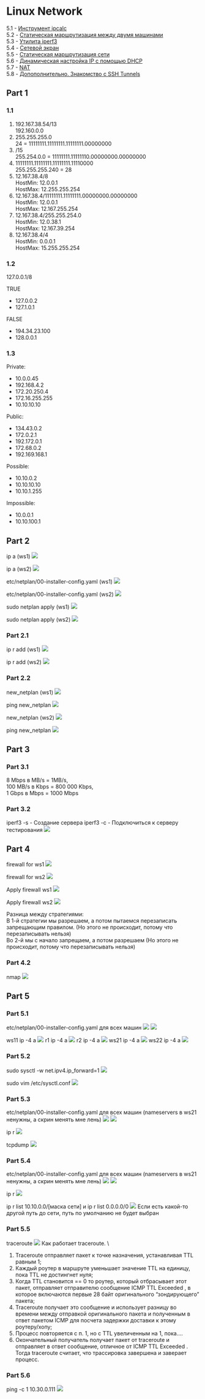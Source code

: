 # Linux Network

5.1 - [Инструмент ipcalc](#part-1) \
5.2 - [Статическая маршрутизация между двумя машинами](#part-2) \
5.3 - [Утилита iperf3](#part-3) \
5.4 - [Сетевой экран](#part-4) \
5.5 - [Статическая маршрутизация сети](#part-5) \
5.6 - [Динамическая настройка IP с помощью DHCP](#part-6) \
5.7 - [NAT](#part-7-nat) \
5.8 - [Допополнительно. Знакомство с SSH Tunnels](#part-8)


## Part 1

### 1.1
1) 192.167.38.54/13 <br/>
192.160.0.0 <br/>
2) 255.255.255.0<br/>
24 = 11111111.11111111.11111111.00000000<br/>
3) /15<br/>
255.254.0.0 = 11111111.11111110.00000000.00000000
4) 11111111.11111111.11111111.11110000<br/>
 255.255.255.240 = 28
5) 12.167.38.4/8<br/>
HostMin:   12.0.0.1<br/>
HostMax:   12.255.255.254<br/>
6) 12.167.38.4/11111111.11111111.00000000.00000000<br/>
HostMin:   12.0.0.1<br/>
HostMax:   12.167.255.254<br/>
7) 12.167.38.4/255.255.254.0<br/>
HostMin:   12.0.38.1<br/>
HostMax:   12.167.39.254<br/>
8) 12.167.38.4/4<br/>
HostMin:   0.0.0.1<br/>
HostMax:   15.255.255.254<br/>

### 1.2
127.0.0.1/8<br/>

TRUE<br/>
- 127.0.0.2
- 127.1.0.1

FALSE<br/>
- 194.34.23.100
- 128.0.0.1

### 1.3
Private:
- 10.0.0.45
- 192.168.4.2
- 172.20.250.4
- 172.16.255.255
- 10.10.10.10

Public:
- 134.43.0.2
- 172.0.2.1
- 192.172.0.1
- 172.68.0.2
- 192.169.168.1


Possible:
- 10.10.0.2
- 10.10.10.10
- 10.10.1.255

Impossible:
- 10.0.0.1
- 10.10.100.1

## Part 2

ip a (ws1)
![](images/part2/ip_a_ws1.png)

ip a (ws2)
![](images/part2/ip_a_ws2.png)

etc/netplan/00-installer-config.yaml (ws1)
![](images/part2/netplan_ws1.png)

etc/netplan/00-installer-config.yaml (ws2)
![](images/part2/netplan_ws2.png)

sudo netplan apply (ws1)
![](images/part2/netplan_apply_ws1.png)

sudo netplan apply (ws2)
![](images/part2/netplan_apply_ws2.png)

### Part 2.1

ip r add (ws1)
![](images/part2/ping_ws1_ws2.png)

ip r add (ws2)
![](images/part2/ping_ws2_ws1.png)

### Part 2.2

new_netplan (ws1)
![](images/part2/new_netplan_ws1.png)

ping new_netplan
![](images/part2/ping_new_netplan_ws1.png)

new_netplan (ws2)
![](images/part2/new_netplan_ws2.png)

ping new_netplan
![](images/part2/ping_new_netplan_ws2.png)


## Part 3

### Part 3.1
8 Mbps в MB/s = 1MB/s, <br/>
100 MB/s в Kbps = 800 000 Kbps, <br/>
1 Gbps в Mbps = 1000 Mbps <br/>

### Part 3.2

iperf3 -s - Создание сервера
iperf3 -c <ip> - Подключиться к серверу тестирования
![](images/part3/iperf3.png)

## Part 4

firewall for ws1
![](images/part4/firewall_ws1.png)

firewall for ws2
![](images/part4/firewall_ws2.png)

Apply firewall ws1
![](images/part4/apply_firewall_ws1.png)

Apply firewall ws2
![](images/part4/apply_firewall_ws2.png)

Разница между стратегиями: <br/>
В 1-й стратегии мы разрешаем, а потом пытаемся перезаписать запрещающим правилом. (Но этого не происходит, потому что перезаписывать нельзя)<br/>
Во 2-й мы с начало запрещаем, а потом разрешаем (Но этого не происходит, потому что перезаписывать нельзя)<br/>

### Part 4.2
nmap
![](images/part4/nmap.png)

## Part 5 

### Part 5.1
etc/netplan/00-installer-config.yaml для всех машин
![](images/part5/netplan.png)
![](images/part5/netplan2.png)

ws11 ip -4 a
![](images/part5/ip_4_a_ws11.png)
r1 ip -4 a
![](images/part5/ip_4_a_r1.png)
r2 ip -4 a
![](images/part5/ip_4_a_r2.png)
ws21 ip -4 a
![](images/part5/ip_4_a_ws21.png)
ws22 ip -4 a
![](images/part5/ip_4_a_ws22.png)

### Part 5.2
sudo sysctl -w net.ipv4.ip_forward=1
![](images/part5/sysctl_w_net.png)

sudo vim /etc/sysctl.conf
![](images/part5/edit_conf.png)

### Part 5.3
etc/netplan/00-installer-config.yaml для всех машин
(nameservers в ws21 ненужны, а скрин менять мне лень)
![](images/part5/netplan.png)
![](images/part5/netplan2.png)

ip r
![](images/part5/ip_r.png)

tcpdump
![](images/part5/tcpdump.png)

### Part 5.4
etc/netplan/00-installer-config.yaml для всех машин
(nameservers в ws21 ненужны, а скрин менять мне лень)
![](images/part5/netplan.png)
![](images/part5/netplan2.png)

ip r
![](images/part5/ip_r.png)

ip r list 10.10.0.0/[маска сети] и ip r list 0.0.0.0/0
![](images/part5/ip_r_list.png)
Если есть какой-то другой путь до сети, путь по умолчанию не будет выбран

### Part 5.5
traceroute
![](images/part5/traceroute.png)
Как работает traceroute. \
1. Traceroute отправляет пакет к точке назначения, устанавливая TTL равным 1;
2. Каждый роутер в маршруте уменьшает значение TTL на единицу, пока TTL не достингнет нуля;
3. Когда TTL становится == 0 то роутер, который отбрасывает этот пакет, отправляет отправителю сообщение ICMP TTL Exceeded , в которое включаются первые 28 байт оригинального “зондирующего” пакета; 
4. Traceroute получает это сообщение и использует разницу во времени между отправкой оригинального пакета и полученным в ответ пакетом ICMP для посчета задержки доставки к этому роутеру/хопу;
5. Процесс повторяется с п. 1, но с TTL увеличенным на 1, пока…. 
6. Окончательный получатель получает пакет от traceroute и отправляет в ответ сообщение, отличное от ICMP TTL Exceeded . Тогда traceroute считает, что трассировка завершена и заверает процесс. 

### Part 5.6
ping -c 1 10.30.0.111
![](images/part5/ping_c.png)
